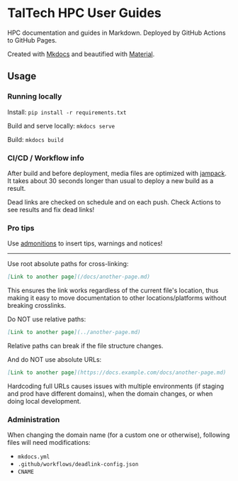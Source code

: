 # TalTech HPC User Guides

HPC documentation and guides in Markdown. Deployed by GitHub Actions to GitHub Pages.

Created with [Mkdocs](https://www.mkdocs.org/) and beautified with [Material](https://squidfunk.github.io/mkdocs-material/).

## Usage

### Running locally

Install: `pip install -r requirements.txt`

Build and serve locally: `mkdocs serve`

Build: `mkdocs build`

### CI/CD / Workflow info

After build and before deployment, media files are optimized with [jampack](https://github.com/divriots/jampack). It takes about 30 seconds longer than usual to deploy a new build as a result.

Dead links are checked on schedule and on each push. Check Actions to see results and fix dead links!

### Pro tips

Use [admonitions](https://squidfunk.github.io/mkdocs-material/reference/admonitions/) to insert tips, warnings and notices!

---

Use root absolute paths for cross-linking:

```markdown
[Link to another page](/docs/another-page.md)
```

This ensures the link works regardless of the current file's location, thus making it easy to move documentation to other locations/platforms without breaking crosslinks.

Do NOT use relative paths:

```markdown
[Link to another page](../another-page.md)
```

Relative paths can break if the file structure changes.

And do NOT use absolute URLs:

```markdown
[Link to another page](https://docs.example.com/docs/another-page.md)
```

Hardcoding full URLs causes issues with multiple environments (if staging and prod have different domains), when the domain changes, or when doing local development.

### Administration

When changing the domain name (for a custom one or otherwise), following files will need modifications:

- `mkdocs.yml`
- `.github/workflows/deadlink-config.json`
- `CNAME`
